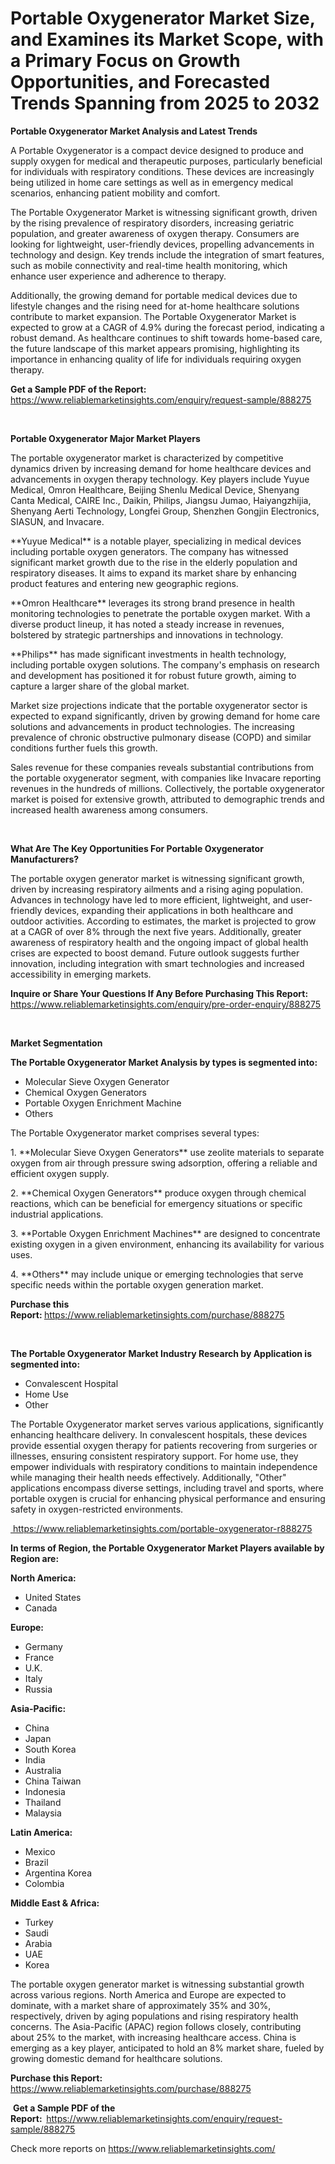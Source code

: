 <p><h1>Portable Oxygenerator Market Size, and Examines its Market Scope, with a Primary Focus on Growth Opportunities, and Forecasted Trends Spanning from 2025 to 2032</h1></p><p><strong>Portable Oxygenerator Market Analysis and Latest Trends</strong></p>
<p><p>A Portable Oxygenerator is a compact device designed to produce and supply oxygen for medical and therapeutic purposes, particularly beneficial for individuals with respiratory conditions. These devices are increasingly being utilized in home care settings as well as in emergency medical scenarios, enhancing patient mobility and comfort.</p><p>The Portable Oxygenerator Market is witnessing significant growth, driven by the rising prevalence of respiratory disorders, increasing geriatric population, and greater awareness of oxygen therapy. Consumers are looking for lightweight, user-friendly devices, propelling advancements in technology and design. Key trends include the integration of smart features, such as mobile connectivity and real-time health monitoring, which enhance user experience and adherence to therapy.</p><p>Additionally, the growing demand for portable medical devices due to lifestyle changes and the rising need for at-home healthcare solutions contribute to market expansion. The Portable Oxygenerator Market is expected to grow at a CAGR of 4.9% during the forecast period, indicating a robust demand. As healthcare continues to shift towards home-based care, the future landscape of this market appears promising, highlighting its importance in enhancing quality of life for individuals requiring oxygen therapy.</p></p>
<p><strong>Get a Sample PDF of the Report:&nbsp;</strong> <a href="https://www.reliablemarketinsights.com/enquiry/request-sample/888275?utm_campaign=2271&utm_medium=2&utm_source=Github&utm_content=ia&utm_term=03032025&utm_id=portable-oxygenerator">https://www.reliablemarketinsights.com/enquiry/request-sample/888275</a></p>
<p>&nbsp;</p>
<p><strong>Portable Oxygenerator Major Market Players</strong></p>
<p><p>The portable oxygenerator market is characterized by competitive dynamics driven by increasing demand for home healthcare devices and advancements in oxygen therapy technology. Key players include Yuyue Medical, Omron Healthcare, Beijing Shenlu Medical Device, Shenyang Canta Medical, CAIRE Inc., Daikin, Philips, Jiangsu Jumao, Haiyangzhijia, Shenyang Aerti Technology, Longfei Group, Shenzhen Gongjin Electronics, SIASUN, and Invacare.</p><p>**Yuyue Medical** is a notable player, specializing in medical devices including portable oxygen generators. The company has witnessed significant market growth due to the rise in the elderly population and respiratory diseases. It aims to expand its market share by enhancing product features and entering new geographic regions.</p><p>**Omron Healthcare** leverages its strong brand presence in health monitoring technologies to penetrate the portable oxygen market. With a diverse product lineup, it has noted a steady increase in revenues, bolstered by strategic partnerships and innovations in technology.</p><p>**Philips** has made significant investments in health technology, including portable oxygen solutions. The company's emphasis on research and development has positioned it for robust future growth, aiming to capture a larger share of the global market.</p><p>Market size projections indicate that the portable oxygenerator sector is expected to expand significantly, driven by growing demand for home care solutions and advancements in product technologies. The increasing prevalence of chronic obstructive pulmonary disease (COPD) and similar conditions further fuels this growth.</p><p>Sales revenue for these companies reveals substantial contributions from the portable oxygenerator segment, with companies like Invacare reporting revenues in the hundreds of millions. Collectively, the portable oxygenerator market is poised for extensive growth, attributed to demographic trends and increased health awareness among consumers.</p></p>
<p>&nbsp;</p>
<p><strong>What Are The Key Opportunities For Portable Oxygenerator Manufacturers?</strong></p>
<p><p>The portable oxygen generator market is witnessing significant growth, driven by increasing respiratory ailments and a rising aging population. Advances in technology have led to more efficient, lightweight, and user-friendly devices, expanding their applications in both healthcare and outdoor activities. According to estimates, the market is projected to grow at a CAGR of over 8% through the next five years. Additionally, greater awareness of respiratory health and the ongoing impact of global health crises are expected to boost demand. Future outlook suggests further innovation, including integration with smart technologies and increased accessibility in emerging markets.</p></p>
<p><strong>Inquire or Share Your Questions If Any Before Purchasing This Report:</strong> <a href="https://www.reliablemarketinsights.com/enquiry/pre-order-enquiry/888275?utm_campaign=2271&utm_medium=2&utm_source=Github&utm_content=ia&utm_term=03032025&utm_id=portable-oxygenerator">https://www.reliablemarketinsights.com/enquiry/pre-order-enquiry/888275</a></p>
<p>&nbsp;</p>
<p><strong>Market Segmentation</strong></p>
<p><strong>The Portable Oxygenerator Market Analysis by types is segmented into:</strong></p>
<p><ul><li>Molecular Sieve Oxygen Generator</li><li>Chemical Oxygen Generators</li><li>Portable Oxygen Enrichment Machine</li><li>Others</li></ul></p>
<p><p>The Portable Oxygenerator market comprises several types: </p><p>1. **Molecular Sieve Oxygen Generators** use zeolite materials to separate oxygen from air through pressure swing adsorption, offering a reliable and efficient oxygen supply. </p><p>2. **Chemical Oxygen Generators** produce oxygen through chemical reactions, which can be beneficial for emergency situations or specific industrial applications. </p><p>3. **Portable Oxygen Enrichment Machines** are designed to concentrate existing oxygen in a given environment, enhancing its availability for various uses.</p><p>4. **Others** may include unique or emerging technologies that serve specific needs within the portable oxygen generation market.</p></p>
<p><strong>Purchase this Report:&nbsp;</strong><a href="https://www.reliablemarketinsights.com/purchase/888275?utm_campaign=2271&utm_medium=2&utm_source=Github&utm_content=ia&utm_term=03032025&utm_id=portable-oxygenerator">https://www.reliablemarketinsights.com/purchase/888275</a></p>
<p>&nbsp;</p>
<p><strong>The Portable Oxygenerator Market Industry Research by Application is segmented into:</strong></p>
<p><ul><li>Convalescent Hospital</li><li>Home Use</li><li>Other</li></ul></p>
<p><p>The Portable Oxygenerator market serves various applications, significantly enhancing healthcare delivery. In convalescent hospitals, these devices provide essential oxygen therapy for patients recovering from surgeries or illnesses, ensuring consistent respiratory support. For home use, they empower individuals with respiratory conditions to maintain independence while managing their health needs effectively. Additionally, "Other" applications encompass diverse settings, including travel and sports, where portable oxygen is crucial for enhancing physical performance and ensuring safety in oxygen-restricted environments.</p></p>
<p><a href="https://www.reliablemarketinsights.com/portable-oxygenerator-r888275?utm_campaign=2271&utm_medium=2&utm_source=Github&utm_content=ia&utm_term=03032025&utm_id=portable-oxygenerator">&nbsp;https://www.reliablemarketinsights.com/portable-oxygenerator-r888275</a></p>
<p><strong>In terms of Region, the Portable Oxygenerator Market Players available by Region are:</strong></p>
<p>
    <p> <strong> North America: </strong>
        <ul>
            <li>United States</li>
            <li>Canada</li>
        </ul>
        </p> 
    <p> <strong> Europe: </strong>
        <ul>
            <li>Germany</li>
            <li>France</li>
            <li>U.K.</li>
            <li>Italy</li>
            <li>Russia</li>
        </ul>
        </p> 
    <p> <strong> Asia-Pacific: </strong>
        <ul>
            <li>China</li>
            <li>Japan</li>
            <li>South Korea</li>
            <li>India</li>
            <li>Australia</li>
            <li>China Taiwan</li>
            <li>Indonesia</li>
            <li>Thailand</li>
            <li>Malaysia</li>
        </ul>
        </p> 
    <p> <strong> Latin America: </strong>
        <ul>
            <li>Mexico</li>
            <li>Brazil</li>
            <li>Argentina Korea</li>
            <li>Colombia</li>
        </ul>
        </p> 
    <p> <strong> Middle East & Africa: </strong>
        <ul>
            <li>Turkey</li>
            <li>Saudi</li>
            <li>Arabia</li>
            <li>UAE</li>
            <li>Korea</li>
        </ul>
    </p>
    </p>
<p><p>The portable oxygen generator market is witnessing substantial growth across various regions. North America and Europe are expected to dominate, with a market share of approximately 35% and 30%, respectively, driven by aging populations and rising respiratory health concerns. The Asia-Pacific (APAC) region follows closely, contributing about 25% to the market, with increasing healthcare access. China is emerging as a key player, anticipated to hold an 8% market share, fueled by growing domestic demand for healthcare solutions.</p></p>
<p><strong>Purchase this Report: </strong><a href="https://www.reliablemarketinsights.com/purchase/888275?utm_campaign=2271&utm_medium=2&utm_source=Github&utm_content=ia&utm_term=03032025&utm_id=portable-oxygenerator">https://www.reliablemarketinsights.com/purchase/888275</a></p>
<p>&nbsp;<strong>Get a Sample PDF of the Report:&nbsp;&nbsp;</strong><a href="https://www.reliablemarketinsights.com/enquiry/request-sample/888275?utm_campaign=2271&utm_medium=2&utm_source=Github&utm_content=ia&utm_term=03032025&utm_id=portable-oxygenerator">https://www.reliablemarketinsights.com/enquiry/request-sample/888275</a></p>
<p><strong></strong></p>
<p>Check more reports on <a href="https://www.reliablemarketinsights.com/?utm_campaign=2271&utm_medium=2&utm_source=Github&utm_content=ia&utm_term=03032025&utm_id=portable-oxygenerator">https://www.reliablemarketinsights.com/</a></p>